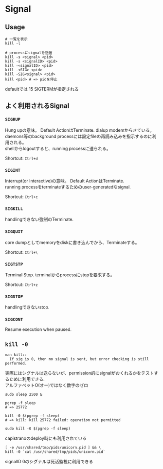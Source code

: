 # Signal


## Usage

```console
# 一覧を表示
kill -l

# processにsignalを送信
kill -s <signal> <pid>
kill -s <signalID> <pid>
kill -<signalID> <pid>
kill -<SIG> <pid>
kill -SIG<signal> <pid>
kill <pid> # => pidを停止
```

defaultでは 15 SIGTERMが指定される  


## よく利用されるSignal

### `SIGHUP`

Hung upの意味。 Default ActionはTerminate. dialup modemからきている。  
daemons等のbackground processには設定fileの再読み込みを指示するのに利用される。  
shellからlogoutすると、running processに送られる。

Shortcut: `Ctrl+d`


### `SIGINT`

Interrupt(or Interactive)の意味。 Default ActionはTerminate.  
running processをterminateするためのuser-generatedなsignal.

Shortcut: `Ctrl+c`


### `SIGKILL`

handlingできない強制のTerminate.


### `SIGQUIT`

core dumpとしてmemoryをdiskに書き込んでから、Terminateする。

Shortcut: `Ctrl+\`


### `SIGTSTP`

Terminal Stop. terminalからprocessにstopを要求する。

Shortcut: `Ctrl+z`


### `SIGSTOP`

handlingできないstop.

### `SIGCONT`

Resume execution when paused.

## `kill -0`

```
man kill::
  If sig is 0, then no signal is sent, but error checking is still performed.
```

実際にはシグナルは送らないが、permission的にsignalがおくれるかをテストするために利用できる.  
アルファベットO(オー)ではなく数字のゼロ

```
sudo sleep 2500 &

pgrep -f sleep
# => 25772

kill -0 $(pgrep -f sleep)
# => kill: kill 25772 failed: operation not permitted

sudo kill -0 $(pgrep -f sleep)
```

capistranoのdeploy時にも利用されている

```
[ -e /usr/shared/tmp/pids/unicorn.pid ] && \
kill -0 `cat /usr/shared/tmp/pids/unicorn.pid`
```

signalID 0のシグナルは死活監視に利用できる


